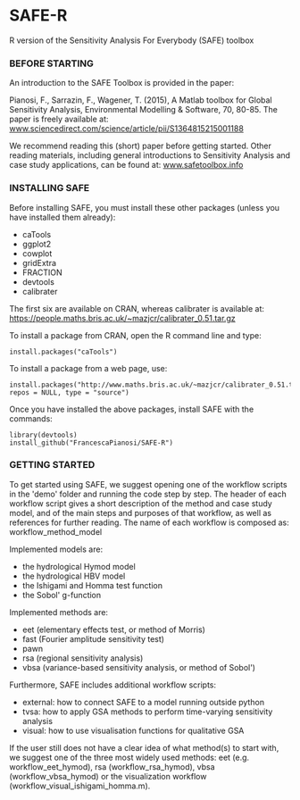 # SAFE-R
R version of the Sensitivity Analysis For Everybody (SAFE) toolbox

### BEFORE STARTING

An introduction to the SAFE Toolbox is provided in the paper:

Pianosi, F., Sarrazin, F., Wagener, T. (2015), A Matlab toolbox for Global Sensitivity Analysis, Environmental Modelling & Software, 70, 80-85. The paper is freely available at: www.sciencedirect.com/science/article/pii/S1364815215001188

We recommend reading this (short) paper before getting started. Other reading materials, including general introductions to Sensitivity Analysis and case study applications, can be found at: www.safetoolbox.info

### INSTALLING SAFE

Before installing SAFE, you must install these other packages (unless you have installed them already):
- caTools
- ggplot2
- cowplot
- gridExtra
- FRACTION
- devtools
- calibrater 

The first six are available on CRAN, whereas calibrater is available at: https://people.maths.bris.ac.uk/~mazjcr/calibrater_0.51.tar.gz

To install a package from CRAN, open the R command line and type:

    install.packages("caTools")

To install a package from a web page, use:

    install.packages("http://www.maths.bris.ac.uk/~mazjcr/calibrater_0.51.tar.gz", repos = NULL, type = "source")

Once you have installed the above packages, install SAFE with the commands:

    library(devtools)
    install_github("FrancescaPianosi/SAFE-R")
 
### GETTING STARTED

To get started using SAFE, we suggest opening one of the workflow scripts in the 'demo' folder and running the code step by step. The header of each workflow script gives a short description of the method and case study model, and of the main steps and purposes of that workflow, as well as references for further reading. The name of each workflow is composed as: workflow_method_model

Implemented models are:
- the hydrological Hymod model 
- the hydrological HBV model 
- the Ishigami and Homma test function 
- the Sobol' g-function 

Implemented methods are:
- eet (elementary effects test, or method of Morris)
- fast (Fourier amplitude sensitivity test)
- pawn
- rsa (regional sensitivity analysis)
- vbsa (variance-based sensitivity analysis, or method of Sobol')

Furthermore, SAFE includes additional workflow scripts:
- external: how to connect SAFE to a model running outside python
- tvsa: how to apply GSA methods to perform time-varying sensitivity analysis 
- visual: how to use visualisation functions for qualitative GSA

If the user still does not have a clear idea of what method(s) to start with, we suggest one of the three most widely used methods: eet (e.g. workflow_eet_hymod), rsa (workflow_rsa_hymod), vbsa (workflow_vbsa_hymod) or the visualization workflow (workflow_visual_ishigami_homma.m).

